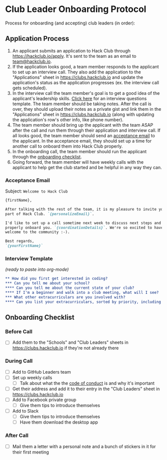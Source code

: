 # Club Leader Onboarding Protocol

Process for onboarding (and accepting) club leaders (in order):

## Application Process

1. An applicant submits an application to Hack Club through
   https://hackclub.io/apply. It's sent to the team as an email to
   team@hackclub.io.
2. If the application looks good, a team member responds to the applicant to set
   up an interview call. They also add the application to the "Applications"
   sheet in https://clubs.hackclub.io and update the application's status as the
   application progresses (ex. the interview call gets scheduled).
3. In the interview call the team member's goal is to get a good idea of the
   applicant's leadership skills. [Click here](#interview-template) for an
   interview questions template. The team member should be taking notes. After
   the call is over, they should upload their notes as a private gist and link
   them in the "Applications" sheet in https://clubs.hackclub.io (along with
   updating the application's row's other info, like phone number).
4. The team member should bring up the applicant with the team ASAP after the
   call and run them through their application and interview call. If all looks
   good, the team member should send an [acceptance email](#acceptance-email) to
   the applicant. In the acceptance email, they should set up a time for another
   call to onboard them into Hack Club properly.
5. In the onboarding call, the team member should run the applicant through the
   [onboarding checklist](#onboarding-checklist).
6. Going forward, the team member will have weekly calls with the applicant to
   help get the club started and be helpful in any way they can.

### Acceptance Email

Subject: `Welcome to Hack Club`

```md
{firstName},

After talking with the rest of the team, it is my pleasure to invite you to be a
part of Hack Club. `{personalizeEmail}`.

I'd like to set up a call sometime next week to discuss next steps and to
properly onboard you. `{coordinationDetails}`. We're so excited to have you. And
welcome to the community :-).

Best regards,  
`{yourFirstName}`
```

### Interview Template

_(ready to paste into org-mode)_

```org
** How did you first get interested in coding?
*** Can you tell me about your school?
**** Can you tell me about the current state of your club?
**** If I'm a beginner and walk into a club meeting, what will I see?
*** What other extracurriculars are you involved with?
**** Can you list your extracurriculars, sorted by priority, including Hack Club?
```

## Onboarding Checklist

### Before Call

- [ ] Add them to the "Schools" and "Club Leaders" sheets in
  https://clubs.hackclub.io if they're not already there

### During Call

- [ ] Add to GitHub Leaders team
- [ ] Set up weekly calls
  - [ ] Talk about what the the [code of conduct][code-of-conduct] is and why
        it's important
- [ ] Get their address and add it to their entry in the "Club Leaders" sheet in
  https://clubs.hackclub.io
- [ ] Add to Facebook private group
  - [ ] Give them tips to introduce themselves
- [ ] Add to Slack
  - [ ] Give them tips to introduce themselves
  - [ ] Have them download the desktop app

[code-of-conduct]: https://github.com/hackclub/hackclub/blob/master/CONDUCT.md

### After Call

- [ ] Mail them a letter with a personal note and a bunch of stickers in it for
  their first meeting
